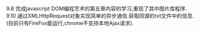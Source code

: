 9.8 完成javascript DOM编程艺术的第五章内容的学习,重现了其中图片库程序.
9.10 通过XMLHttpRequest对象实现简单的异步通信.获取同源的txt文件中的信息.(目前只有FireFox能运行,chrome不支持本地Ajax请求).

